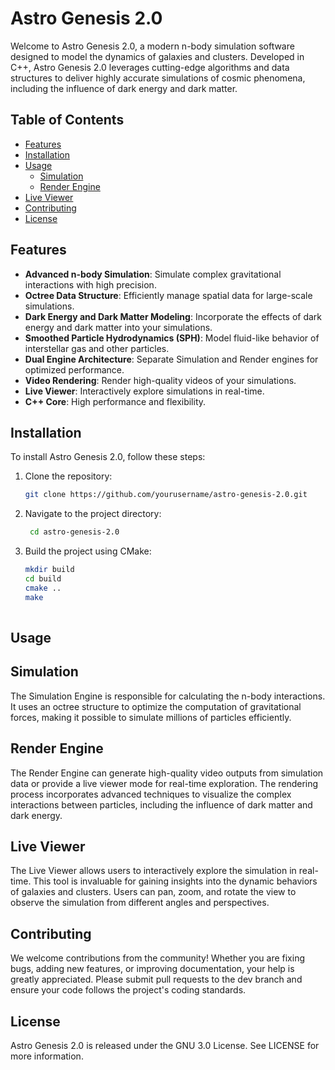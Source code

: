 # Astro Genesis 2.0

Welcome to Astro Genesis 2.0, a modern n-body simulation software designed to model the dynamics of galaxies and clusters. Developed in C++, Astro Genesis 2.0 leverages cutting-edge algorithms and data structures to deliver highly accurate simulations of cosmic phenomena, including the influence of dark energy and dark matter.

## Table of Contents
- [Features](#features)
- [Installation](#installation)
- [Usage](#usage)
  - [Simulation](#simulation)
  - [Render Engine](#render-engine)
- [Live Viewer](#live-viewer)
- [Contributing](#contributing)
- [License](#license)
  
## Features
- **Advanced n-body Simulation**: Simulate complex gravitational interactions with high precision.
- **Octree Data Structure**: Efficiently manage spatial data for large-scale simulations.
- **Dark Energy and Dark Matter Modeling**: Incorporate the effects of dark energy and dark matter into your simulations.
- **Smoothed Particle Hydrodynamics (SPH)**: Model fluid-like behavior of interstellar gas and other particles.
- **Dual Engine Architecture**: Separate Simulation and Render engines for optimized performance.
- **Video Rendering**: Render high-quality videos of your simulations.
- **Live Viewer**: Interactively explore simulations in real-time.
- **C++ Core**: High performance and flexibility.

## Installation
To install Astro Genesis 2.0, follow these steps:

1. Clone the repository:
   ```sh
   git clone https://github.com/yourusername/astro-genesis-2.0.git
   
2. Navigate to the project directory:
   ```sh
    cd astro-genesis-2.0

3. Build the project using CMake:
   ```sh
   mkdir build
   cd build
   cmake ..
   make
  
## Usage
## Simulation
The Simulation Engine is responsible for calculating the n-body interactions. It uses an octree structure to optimize the computation of gravitational forces, making it possible to simulate millions of particles efficiently.

## Render Engine
The Render Engine can generate high-quality video outputs from simulation data or provide a live viewer mode for real-time exploration. The rendering process incorporates advanced techniques to visualize the complex interactions between particles, including the influence of dark matter and dark energy.

## Live Viewer
The Live Viewer allows users to interactively explore the simulation in real-time. This tool is invaluable for gaining insights into the dynamic behaviors of galaxies and clusters. Users can pan, zoom, and rotate the view to observe the simulation from different angles and perspectives.

## Contributing
We welcome contributions from the community! Whether you are fixing bugs, adding new features, or improving documentation, your help is greatly appreciated. Please submit pull requests to the dev branch and ensure your code follows the project's coding standards.

## License
Astro Genesis 2.0 is released under the GNU 3.0 License. See LICENSE for more information.
